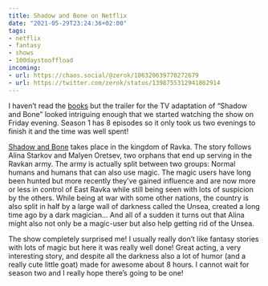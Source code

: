 ```yaml
---
title: Shadow and Bone on Netflix
date: "2021-05-29T23:24:36+02:00"
tags:
- netflix
- fantasy
- shows
- 100daystooffload
incoming:
- url: https://chaos.social/@zerok/106320639770272679
- url: https://twitter.com/zerok/status/1398755312941862914
---
```


I haven’t read the [books](https://en.wikipedia.org/wiki/Shadow_and_Bone) but the trailer for the TV adaptation of “Shadow and Bone” looked intriguing enough that we started watching the show on Friday evening. Season 1 has 8 episodes so it only took us two evenings to finish it and the time was well spent! 

[Shadow and Bone](https://en.wikipedia.org/wiki/Shadow_and_Bone_(TV_series)) takes place in the kingdom of Ravka. The story follows Alina Starkov and Malyen Oretsev, two orphans that end up serving in the Ravkan army. The army is actually split between two groups: Normal humans and humans that can also use magic. The magic users have long been hunted but more recently they’ve gained influence and are now more or less in control of East Ravka while still being seen with lots of suspicion by the others. While being at war with some other nations, the country is also split in half by a large wall of darkness called the Unsea, created a long time ago by a dark magician... And all of a sudden it turns out that Alina might also not only be a magic-user but also help getting rid of the Unsea.

The show completely surprised me! I usually really don’t like fantasy stories with lots of magic but here it was really well done! Great acting, a very interesting story, and despite all the darkness also a lot of humor (and a really cute little goat) made for awesome  about 8 hours. I cannot wait for season two and I really hope there’s going to be one!
